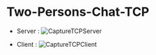# Two-Persons-Chat-TCP


* Server : ![CaptureTCPServer](https://user-images.githubusercontent.com/87791029/175477667-85ed418b-5a72-456f-95ce-99cb1976f762.PNG)

* Client : ![CaptureTCPClient](https://user-images.githubusercontent.com/87791029/175477597-0d0ac19c-b3a8-4e42-9700-5798e973bfa0.PNG)
